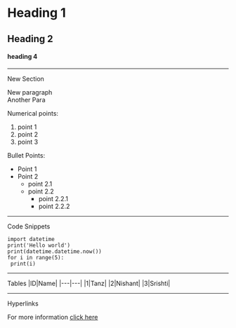 # Heading 1
## Heading 2
#### heading 4
---
New Section

New paragraph<br>
Another Para

Numerical points:
1. point 1
2. point 2
3. point 3

Bullet Points:
* Point 1
* Point 2
  * point 2.1
  * point 2.2
    * point 2.2.1
    * point 2.2.2
---
Code Snippets
```
import datetime
print('Hello world')
print(datetime.datetime.now())
for i in range(5):
 print(i)
```
---
Tables
|ID|Name|
|---|---|
|1|Tanz|
|2|Nishant|
|3|Srishti|

---
Hyperlinks

For more information [click here](https://www.hackerrank.com/)
